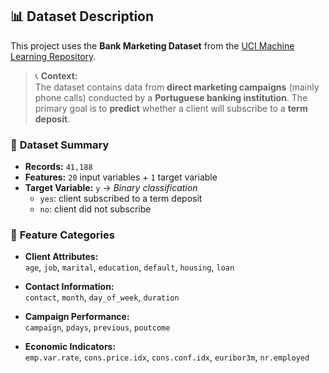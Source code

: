 ## 📊 **Dataset Description**

This project uses the **Bank Marketing Dataset** from the [UCI Machine Learning Repository](https://archive.ics.uci.edu/ml/datasets/bank+marketing).

> 📞 **Context:**  
The dataset contains data from **direct marketing campaigns** (mainly phone calls) conducted by a **Portuguese banking institution**. The primary goal is to **predict** whether a client will subscribe to a **term deposit**.

### 🧾 **Dataset Summary**
- **Records:** `41,188`
- **Features:** `20` input variables + `1` target variable
- **Target Variable:** `y` → *Binary classification*
  - `yes`: client subscribed to a term deposit  
  - `no`: client did not subscribe

### 📁 **Feature Categories**
- **Client Attributes:**  
  `age`, `job`, `marital`, `education`, `default`, `housing`, `loan`

- **Contact Information:**  
  `contact`, `month`, `day_of_week`, `duration`

- **Campaign Performance:**  
  `campaign`, `pdays`, `previous`, `poutcome`

- **Economic Indicators:**  
  `emp.var.rate`, `cons.price.idx`, `cons.conf.idx`, `euribor3m`, `nr.employed`


